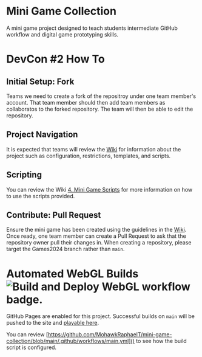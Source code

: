 # Mini Game Collection
A mini game project designed to teach students intermediate GitHub workflow and digital game prototyping skills.

# DevCon #2 How To
## Initial Setup: Fork
Teams we need to create a fork of the repositroy under one team member's account. That team member should then add team members as collaboratos to the forked repository. The team will then be able to edit the repository.

## Project Navigation
It is expected that teams will review the [Wiki](https://github.com/MohawkRaphaelT/mini-game-collection/wiki) for information about the project such as configuration, restrictions, templates, and scripts.

## Scripting
You can review the Wiki [4. Mini Game Scripts](https://github.com/MohawkRaphaelT/mini-game-collection/wiki/4.-Mini-Game-Scripts) for more information on how to use the scripts provided.

## Contribute: Pull Request
Ensure the mini game has been created using the guidelines in the [Wiki](https://github.com/MohawkRaphaelT/mini-game-collection/wiki). Once ready, one team member can create a Pull Request to ask that the repository owner pull their changes in. When creating a repository, please target the Games2024 branch rather than `main`.

# Automated WebGL Builds ![Build and Deploy WebGL workflow badge.](https://github.com/MohawkRaphaelT/mini-game-collection/actions/workflows/main.yml/badge.svg)
GitHub Pages are enabled for this project. Successful builds on `main` will be pushed to the site and [playable here](https://mohawkraphaelt.github.io/mini-game-collection/).

You can review [https://github.com/MohawkRaphaelT/mini-game-collection/blob/main/.github/workflows/main.yml]() to see how the build script is configured.
